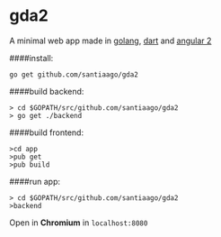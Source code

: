 # gda2

A minimal web app made in [golang](http://golang.org), [dart](https://dartlang.org) and [angular 2](https://angular.io/)

####install:

    go get github.com/santiaago/gda2


####build backend:


    > cd $GOPATH/src/github.com/santiaago/gda2
    > go get ./backend

####build frontend:

    >cd app
    >pub get
    >pub build

####run app:

    > cd $GOPATH/src/github.com/santiaago/gda2
    >backend

Open in **Chromium** in `localhost:8080`
